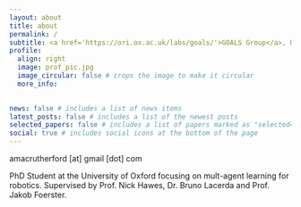 ```yaml
---
layout: about
title: about
permalink: /
subtitle: <a href='https://ori.ox.ac.uk/labs/goals/'>GOALS Group</a>, University of Oxford
profile:
  align: right
  image: prof_pic.jpg
  image_circular: false # crops the image to make it circular
  more_info: 
    

news: false # includes a list of news items
latest_posts: false # includes a list of the newest posts
selected_papers: false # includes a list of papers marked as "selected={true}"
social: true # includes social icons at the bottom of the page
---
```


amacrutherford [at] gmail [dot] com

PhD Student at the University of Oxford focusing on mult-agent learning for robotics. Supervised by Prof. Nick Hawes, Dr. Bruno Lacerda and Prof. Jakob Foerster.

